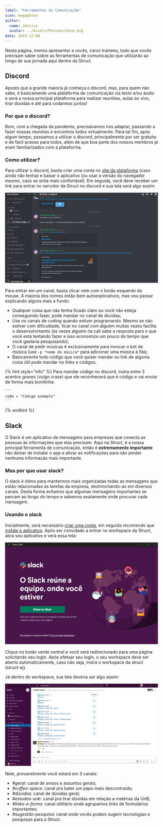 ```yaml
---
label: "Ferramentas de Comunicação"
icon: megaphone
author:
  name: Jéssica
  avatar: ../Assets/Pessoas/dino.png
date: 2023-12-08
---
```


Nesta página, iremos apresentar a vocês, caros trainees, tudo que vocês precisam saber sobre as ferramentas de comunicação que utilizarão ao longo de sua jornada aqui dentro da Struct.

## Discord

Aposto que a grande maioria já conheça o discord, mas, para quem não sabe, é basicamente uma plataforma de comunicação via texto e/ou áudio e será a nossa principal plataforma para realizar reuniões, aulas ao vivo, tirar dúvidas e até para codarmos juntos!

### Por que o discord?

Bom, com a chegada da pandemia, precisávamos nos adaptar, passando a fazer nossas reuniões e encontros todos virtualmente. Para tal fim, após algum tempo, passamos a utilizar o discord, principalmente por ser gratuito e de fácil acesso para todos, além de que boa parte dos nossos membros já eram familiarizados com a plataforma.

### Como utilizar?

Para utilizar o discord, basta criar uma conta no [site da plataforma](https://discord.com/) (caso ainda não tenha) e baixar o aplicativo (ou usar a versão do navegador mesmo, caso se sinta mais confortável). Em seguida, você deve receber um link para entrar no servidor da Struct no discord e sua tela será algo assim:

![servidor da struct](../Assets/Trainee/discord.png)

Para entrar em um canal, basta clicar nele com o botão esquerdo do mouse. A maioria dos nomes estão bem autoexplicativos, mas vou passar explicando alguns mais a fundo:

- Qualquer coisa que não tenha ficado claro ou você não esteja conseguindo fazer, pode mandar no canal de dúvidas;
- Use os canais de coding quando estiver programando. Mesmo se não estiver com dificuldade, ficar no canal com alguém muitas vezes facilita o desenvolvimento (às vezes alguém na call sabe a resposta para o que você está tentando fazer e isso economiza um pouco do tempo que você gastaria pesquisando);
- O canal de pedir músicas é exclusivamente para invocar o bot de música (use `-p *nome da música*` para adicionar uma música à fila);
- Basicamente todo código que você quiser mandar ou link de alguma coisa útil pode mandar no links e códigos.

{% hint style="info" %}
Para mandar código no discord, insira entre 3 acentos graves (vulgo crase) que ele reconhecerá que é código e vai enviar de forma mais bonitinha:

````
```
code = "Código exemplo"
```
````

{% endhint %}

## Slack

O Slack é um aplicativo de mensagens para empresas que conecta as pessoas às informações que elas precisam. Aqui na Struct, é a nossa principal ferramenta de comunicação, então é **extremamente importante** não deixar de instalar o app e ativar as notificações para não perder nenhuma informação mais importante.

### Mas por que usar slack?

O slack é ótimo para mantermos mais organizadas todas as mensagens que estão relacionadas às tarefas da empresa, destrinchando-as em diversos canais. Desta forma evitamos que algumas mensagens importantes se percam ao longo do tempo e sabemos exatamente onde procurar cada mensagem.

### Usando o slack

Inicialmente, será necessário [criar uma conta](https://app.slack.com/ssb/get-started?ssb_vid=.e0xa6ly5iuia7euzkvar9s9ty&ssb_instance_id=dfc3cfac-fa9b-58d4-a24c-3daf75e1b4f5&v=4.18.0#/create), em seguida recomendo que [instale o aplicativo](https://slack.com/intl/pt-br/downloads/windows). Após ser convidado a entrar no workspace da Struct, abra seu aplicativo e verá essa tela:

![Slack welcome screen](../Assets/Trainee/slack-init.png)

Clique no botão verde central e você será redirecionado para uma página solicitando seu login. Após efetuar seu login, o seu workspace deve ser aberto automaticamente, caso não seja, insira o workspace da struct (struct-ej).

Já dentro do workspace, sua tela deveria ser algo assim:

![Slack](../Assets/Trainee/slack.png)

Nele, provavelmente você estará em 3 canais:

- _#geral_: canal de avisos e assuntos gerais;
- _#coffee-space_: canal pra bater um papo mais descontraído;
- _#dúvidas_: canal de dúvidas geral;
- _#estudos-unb_: canal pra tirar dúvidas em relação a matérias da UnB;
- _#links-e-forms_: canal utilitário onde agrupamos links de formulários importantes;
- _#sugestão-pesquisa_: canal onde vocês podem sugerir tecnologias e pesquisas para a Struct.
